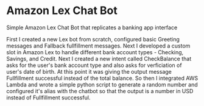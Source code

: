 # Amazon Lex Chat Bot
Simple Amazon Lex Chat Bot that replicates a banking app interface

First I created a new Lex bot from scratch, configured basic Greeting messages and Fallback fullfillment messages. Next I developed a custom slot in Amazon Lex to handle different bank account types - Checking, Savings, and Credit. Next I created a new intent called CheckBalance that asks for the user's bank account type and also asks for verficiation of user's date of birth. At this point it was giving the output message Fullfillment successful instead of the total balance. So then I integrated AWS Lambda and wrote a simple python script to generate a random number and configured it's alias with the chatbot so that the output is a number in USD instead of Fullfillment successful. 
